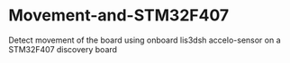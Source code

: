 # Movement-and-STM32F407
Detect movement of the board using onboard lis3dsh accelo-sensor on a STM32F407 discovery board
